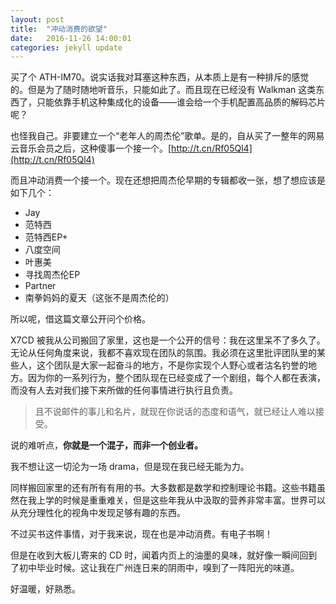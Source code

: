 ```yaml
---
layout: post
title:  "冲动消费的欲望"
date:   2016-11-26 14:00:01
categories: jekyll update
---
```


买了个 ATH-IM70。说实话我对耳塞这种东西，从本质上是有一种排斥的感觉的。但是为了随时随地听音乐，只能如此了。而且现在已经没有 Walkman 这类东西了，只能依靠手机这种集成化的设备——谁会给一个手机配置高品质的解码芯片呢？

也怪我自己。非要建立一个“老年人的周杰伦”歌单。是的，自从买了一整年的网易云音乐会员之后，这种傻事一个接一个。[http://t.cn/Rf05Ql4](http://t.cn/Rf05Ql4)

而且冲动消费一个接一个。现在还想把周杰伦早期的专辑都收一张，想了想应该是如下几个：

- Jay
- 范特西
- 范特西EP+
- 八度空间
- 叶惠美
- 寻找周杰伦EP
- Partner
- 南拳妈妈的夏天（这张不是周杰伦的）

所以呢，借这篇文章公开问个价格。

X7CD 被我从公司搬回了家里，这也是一个公开的信号：我在这里呆不了多久了。无论从任何角度来说，我都不喜欢现在团队的氛围。我必须在这里批评团队里的某些人，这个团队是大家一起奋斗的地方，不是你实现个人野心或者沽名钓誉的地方。因为你的一系列行为，整个团队现在已经变成了一个剧组，每个人都在表演，而没有人去对我们接下来所做的任何事情进行执行且负责。

> 且不说邮件的事儿和名片，就现在你说话的态度和语气，就已经让人难以接受。

说的难听点，**你就是一个混子，而非一个创业者。**

我不想让这一切沦为一场 drama，但是现在我已经无能为力。

同样搬回家里的还有所有有用的书。大多数都是数学和控制理论书籍。这些书籍虽然在我上学的时候是重重难关，但是这些年我从中汲取的营养非常丰富。世界可以从充分理性化的视角中发现足够有趣的东西。

不过买书这件事情，对于我来说，现在也是冲动消费。有电子书啊！

但是在收到大板儿寄来的 CD 时，闻着内页上的油墨的臭味，就好像一瞬间回到了初中毕业时候。这让我在广州连日来的阴雨中，嗅到了一阵阳光的味道。

好温暖，好熟悉。







